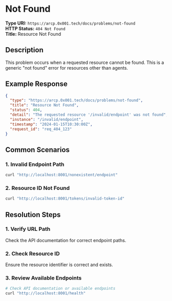 # Not Found

**Type URI:** `https://arcp.0x001.tech/docs/problems/not-found`  
**HTTP Status:** `404 Not Found`  
**Title:** Resource Not Found

## Description

This problem occurs when a requested resource cannot be found. This is a generic "not found" error for resources other than agents.

## Example Response

```json
{
  "type": "https://arcp.0x001.tech/docs/problems/not-found",
  "title": "Resource Not Found",
  "status": 404,
  "detail": "The requested resource '/invalid/endpoint' was not found",
  "instance": "/invalid/endpoint",
  "timestamp": "2024-01-15T10:30:00Z",
  "request_id": "req_404_123"
}
```

## Common Scenarios

### 1. Invalid Endpoint Path
```bash
curl "http://localhost:8001/nonexistent/endpoint"
```

### 2. Resource ID Not Found
```bash
curl "http://localhost:8001/tokens/invalid-token-id"
```

## Resolution Steps

### 1. Verify URL Path
Check the API documentation for correct endpoint paths.

### 2. Check Resource ID
Ensure the resource identifier is correct and exists.

### 3. Review Available Endpoints
```bash
# Check API documentation or available endpoints
curl "http://localhost:8001/health"
```